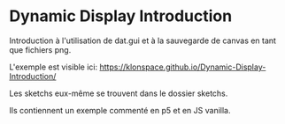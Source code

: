 # Dynamic Display Introduction
Introduction à l'utilisation de dat.gui et à la sauvegarde de canvas en tant que fichiers png.

L'exemple est visible ici: https://klonspace.github.io/Dynamic-Display-Introduction/

Les sketchs eux-même se trouvent dans le dossier sketchs.

Ils contiennent un exemple commenté en p5 et en JS vanilla.
